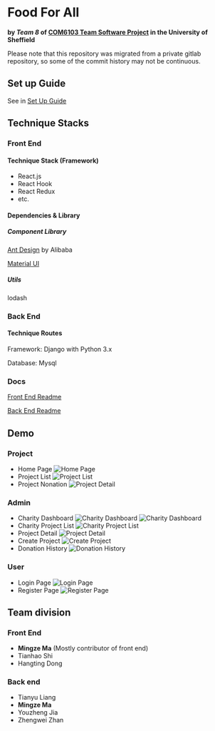 # Food For All
**by *Team 8* of [COM6103 Team Software Project](http://www.dcs.shef.ac.uk/intranet/teaching/public/modules/msc/com6103.html) in the University of Sheffield**

Please note that this repository was migrated from a private gitlab repository, so some of the commit history may not be continuous.

## Set up Guide

See in [Set Up Guide](./setup.md)

## Technique Stacks

### Front End

#### Technique Stack (Framework)

- React.js
- React Hook
- React Redux
- etc.

#### Dependencies & Library

##### Component Library

[Ant Design](https://ant.design/) by Alibaba

[Material UI](https://mui.com)

##### Utils

lodash

### Back End

#### Technique Routes

Framework: Django with Python 3.x

Database: Mysql

### Docs

[Front End Readme](web-app/README.md)

[Back End Readme](server-app/README.md)

## Demo

### Project

- Home Page
![Home Page](./demo/home.png)
- Project List
![Project List](./demo/projects.png)
- Project Nonation
![Project Detail](./demo/donate.png)

### Admin

- Charity Dashboard
![Charity Dashboard](./demo/admin_dashboard.png)
![Charity Dashboard](./demo/dashboard_1.png)
- Charity Project List
![Charity Project List](./demo/admin_index.png)
- Project Detail
![Project Detail](./demo/project_detail.png)
- Create Project
![Create Project](./demo/admin_create_project.png)
- Donation History
![Donation History](./demo/donation_history.png)

### User

- Login Page
![Login Page](./demo/login.png)
- Register Page
![Register Page](./demo/register.png)

## Team division

### Front End

- **Mingze Ma** (Mostly contributor of front end)
- Tianhao Shi
- Hangting Dong

### Back end

- Tianyu Liang
- **Mingze Ma**
- Youzheng Jia
- Zhengwei Zhan

